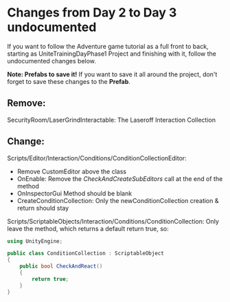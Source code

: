 # Changes from Day 2 to Day 3 undocumented

If you want to follow the Adventure game tutorial as a full front to back, starting as UniteTrainingDayPhase1 Project and finishing with it, follow the undocumented changes below.

**Note: Prefabs to save it!** If you want to save it all around the project, don't forget to save these changes to the **Prefab**.

## Remove:

SecurityRoom/LaserGrindInteractable: The Laseroff Interaction Collection

## Change:
Scripts/Editor/Interaction/Conditions/ConditionCollectionEditor:
* Remove CustomEditor above the class
* OnEnable: Remove the _CheckAndCreateSubEditors_ call at the end of the method
* OnInspectorGui Method should be blank
* CreateConditionCollection: Only the newConditionCollection creation & return should stay

Scripts/ScriptableObjects/Interaction/Conditions/ConditionCollection: Only leave the method, which returns a default return true, so:

```csharp
using UnityEngine;

public class ConditionCollection : ScriptableObject
{
    public bool CheckAndReact()
    {
        return true;
    }
}
```

